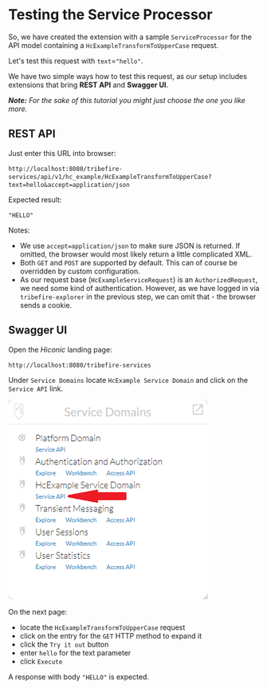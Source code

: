 # Testing the Service Processor

So, we have created the extension with a sample `ServiceProcessor` for the API model containing a `HcExampleTransformToUpperCase` request.

Let's test this request with `text`=`"hello"`.

We have two simple ways how to test this request, as our setup includes extensions that bring **REST API** and **Swagger UI**. 

_**Note:** For the sake of this tutorial you might just choose the one you like more._

## REST API

Just enter this URL into browser:
```url
http://localhost:8080/tribefire-services/api/v1/hc_example/HcExampleTransformToUpperCase?text=hello&accept=application/json
```

Expected result:
```
"HELLO"
```

Notes:
* We use `accept=application/json` to make sure JSON is returned. If omitted, the browser would most likely return a little complicated XML.
* Both `GET` and `POST` are supported by default. This can of course be overridden by custom configuration.
* As our request base (`HcExampleServiceRequest`) is an `AuthorizedRequest`, we need some kind of authentication. However, as we have logged in via `tribefire-explorer` in the previous step, we can omit that - the browser sends a cookie.

## Swagger UI

Open the _Hiconic_ landing page:
```url
http://localhost:8080/tribefire-services
```

Under `Service Domains` locate `HcExample Service Domain` and click on the `Service API` link.

![](../images/service-api-link.png)

On the next page:
* locate the `HcExampleTransformToUpperCase` request
* click on the entry for the `GET` HTTP method to expand it
* click the `Try it out` button
* enter `hello` for the text parameter
* click `Execute`

A response with body `"HELLO"` is expected.